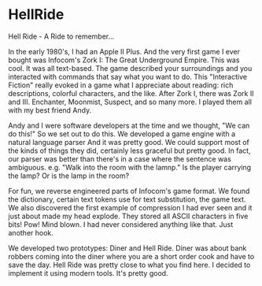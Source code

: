 # HellRide
 Hell Ride - A Ride to remember...
 
In the early 1980's, I had an Apple II Plus. And the very first game I ever 
bought was Infocom's Zork I: The Great Underground Empire. This was cool. It was all 
text-based. The game described your surroundings and you interacted with commands that 
say what you want to do. This "Interactive Fiction" really evoked in a game what I 
appreciate about reading: rich descriptions, colorful characters, and the like. 
After Zork I, there was Zork II and III. Enchanter, Moonmist, Suspect, and so many 
more. I played them all with my best friend Andy.

Andy and I were software developers at the time and we thought, "We can do this!" So 
we set out to do this. We developed a game engine with a natural language parser And
it was pretty good. We could support most of the kinds of things they did, certainly
less graceful but pretty good. In fact, our parser was better than there's in a case
where the sentence was ambiguous. e.g. "Walk into the room with the lamnp." Is the
player carrying the lamp? Or is the lamp in the room? 

For fun, we reverse engineered parts of Infocom's game format. We found the dictionary,
certain text tokens use for text substitution, the game text. We also discovered the
first example of compression I had ever seen and it just about made my head explode.
They stored all ASCII characters in five bits! Pow! Mind blown. I had never considered
anything like that. Just another hook.

We developed two prototypes: Diner and Hell Ride. Diner was about bank robbers coming 
into the diner where you are a short order cook and have to save the day. Hell Ride
was pretty close to what you find here. I decided to implement it using modern tools.
It's pretty good.
